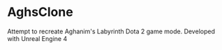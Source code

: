 # AghsClone
Attempt to recreate Aghanim's Labyrinth Dota 2 game mode.
Developed with Unreal Engine 4
